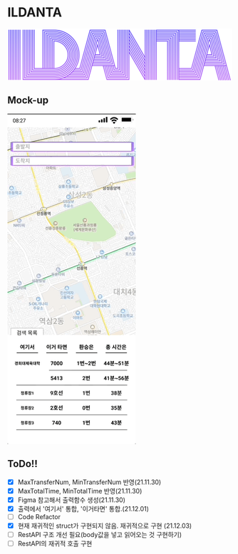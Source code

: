 # ILDANTA

![LOGO](./DOC/img/LOGO.png)

## Mock-up

![MockUp](./DOC/img/ILDANTA_UI.gif)

## ToDo!!

- [x] MaxTransferNum, MinTransferNum 반영(21.11.30)
- [x] MaxTotalTime, MinTotalTime 반영(21.11.30)
- [x] Figma 참고해서 출력함수 생성(21.11.30)
- [x] 출력에서 '여기서' 통합, '이거타면' 통합.(21.12.01)
- [ ] Code Refactor
- [x] 현재 재귀적인 struct가 구현되지 않음. 재귀적으로 구현 (21.12.03)
- [ ] RestAPI 구조 개선 필요(body값을 넣고 읽어오는 것 구현하기)
- [ ] RestAPI의 재귀적 호출 구현
